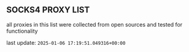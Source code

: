 ## SOCKS4 PROXY LIST

all proxies in this list were collected from open sources and tested for functionality

last update: `2025-01-06 17:19:51.049316+00:00`